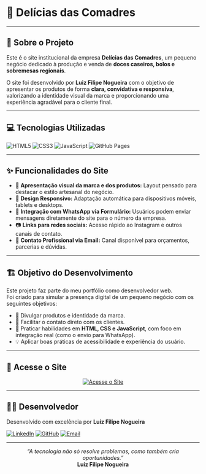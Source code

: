 # 🍰 Delícias das Comadres

---

## 🎯 Sobre o Projeto

Este é o site institucional da empresa **Delícias das Comadres**, um pequeno negócio dedicado à produção e venda de **doces caseiros, bolos e sobremesas regionais**.

O site foi desenvolvido por **Luiz Filipe Nogueira** com o objetivo de apresentar os produtos de forma **clara, convidativa e responsiva**, valorizando a identidade visual da marca e proporcionando uma experiência agradável para o cliente final.

---

## 💻 Tecnologias Utilizadas

![HTML5](https://img.shields.io/badge/HTML5-E34F26?style=flat&logo=html5&logoColor=white)
![CSS3](https://img.shields.io/badge/CSS3-1572B6?style=flat&logo=css3&logoColor=white)
![JavaScript](https://img.shields.io/badge/JavaScript-F7DF1E?style=flat&logo=javascript&logoColor=black)
![GitHub Pages](https://img.shields.io/badge/GitHub%20Pages-121013?style=flat&logo=github&logoColor=white)

---

## ✨ Funcionalidades do Site

* 🎨 **Apresentação visual da marca e dos produtos:** Layout pensado para destacar o estilo artesanal do negócio.
* 📱 **Design Responsivo:** Adaptação automática para dispositivos móveis, tablets e desktops.
* 💬 **Integração com WhatsApp via Formulário:** Usuários podem enviar mensagens diretamente do site para o número da empresa.
* 📷 **Links para redes sociais:** Acesso rápido ao Instagram e outros canais de contato.
* 📧 **Contato Profissional via Email:** Canal disponível para orçamentos, parcerias e dúvidas.

---

## 🏗️ Objetivo do Desenvolvimento

Este projeto faz parte do meu portfólio como desenvolvedor web.  
Foi criado para simular a presença digital de um pequeno negócio com os seguintes objetivos:

- 📢 Divulgar produtos e identidade da marca.
- 🤝 Facilitar o contato direto com os clientes.
- 🧩 Praticar habilidades em **HTML, CSS e JavaScript**, com foco em integração real (como o envio para WhatsApp).
- 💡 Aplicar boas práticas de acessibilidade e experiência do usuário.

---

## 🔗 Acesse o Site

<p align="center">
  <a href="https://lfnje.github.io/Del-cia-das-Comadres/" target="_blank">
    <img src="https://img.shields.io/badge/🌐 Acessar%20o%20Site-007ACC?style=for-the-badge&logo=google-chrome&logoColor=white" alt="Acesse o Site">
  </a>
</p>

---

## 👨‍💻 Desenvolvedor

Desenvolvido com excelência por **Luiz Filipe Nogueira**

[![LinkedIn](https://img.shields.io/badge/LinkedIn-0A66C2?style=flat&logo=linkedin&logoColor=white)](https://www.linkedin.com/in/luizfilipenogueira/)
[![GitHub](https://img.shields.io/badge/GitHub-181717?style=flat&logo=github&logoColor=white)](https://github.com/lfnje)
[![Email](https://img.shields.io/badge/Email-lfnjecorporativo@gmail.com-D14836?style=flat&logo=gmail&logoColor=white)](mailto:lfnjecorporativo@gmail.com)

---

<p align="center">
  <em>“A tecnologia não só resolve problemas, como também cria oportunidades.”</em><br>
  <strong>Luiz Filipe Nogueira</strong>
</p>

